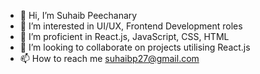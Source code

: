 - 👋 Hi, I’m Suhaib Peechanary
- 👀 I’m interested in UI/UX, Frontend Development roles
- 🌱 I’m proficient in React.js, JavaScript, CSS, HTML
- 💞️ I’m looking to collaborate on projects utilising React.js
- 📫 How to reach me suhaibp27@gmail.com

<!---
suhaibp27/suhaibp27 is a ✨ special ✨ repository because its `README.md` (this file) appears on your GitHub profile.
You can click the Preview link to take a look at your changes.
--->
